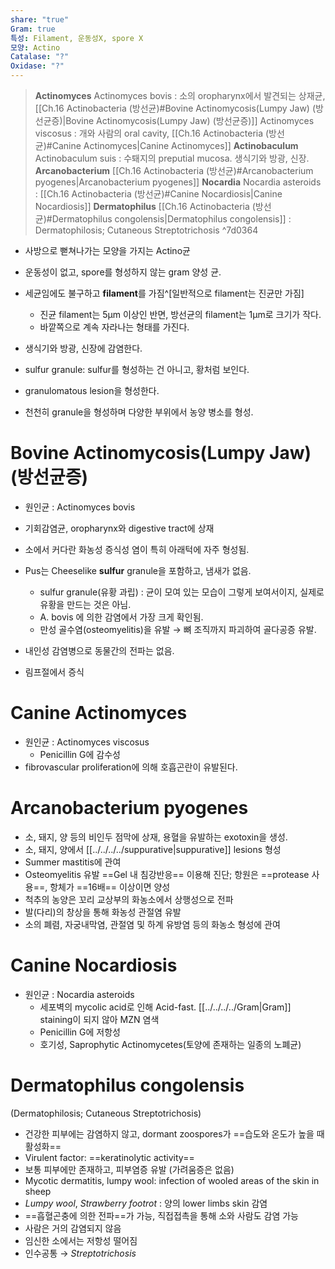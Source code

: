 ```yaml
---
share: "true"
Gram: true
특성: Filament, 운동성X, spore X
모양: Actino
Catalase: "?"
Oxidase: "?"
---
```



> **Actinomyces**
> 	Actinomyces bovis : 소의 oropharynx에서 발견되는 상재균, [[Ch.16 Actinobacteria (방선균)#Bovine Actinomycosis(Lumpy Jaw) (방선균증)|Bovine Actinomycosis(Lumpy Jaw) (방선균증)]]
> 	Actinomyces viscosus : 개와 사람의 oral cavity, [[Ch.16 Actinobacteria (방선균)#Canine Actinomyces|Canine Actinomyces]]
> **Actinobaculum**
> 	Actinobaculum suis : 수퇘지의 preputial mucosa. 생식기와 방광, 신장.
> **Arcanobacterium**
> 	[[Ch.16 Actinobacteria (방선균)#Arcanobacterium pyogenes|Arcanobacterium pyogenes]]
> **Nocardia**
> 	Nocardia asteroids : [[Ch.16 Actinobacteria (방선균)#Canine Nocardiosis|Canine Nocardiosis]]
> **Dermatophilus**
> 	[[Ch.16 Actinobacteria (방선균)#Dermatophilus congolensis|Dermatophilus congolensis]] : Dermatophilosis; Cutaneous Streptotrichosis
^7d0364

- 사방으로 뻗쳐나가는 모양을 가지는 Actino균
- 운동성이 없고, spore를 형성하지 않는 gram 양성 균.
- 세균임에도 불구하고 **filament**를 가짐^[일반적으로 filament는 진균만 가짐]
	- 진균 filament는 5μm 이상인 반면, 방선균의 filament는 1μm로 크기가 작다.
	- 바깥쪽으로 계속 자라나는 형태를 가진다.

- 생식기와 방광, 신장에 감염한다.
- sulfur granule: sulfur를 형성하는 건 아니고, 황처럼 보인다.

- granulomatous lesion을 형성한다.
- 천천히 granule을 형성하며 다양한 부위에서 농양 병소를 형성.

# Bovine Actinomycosis(Lumpy Jaw) (방선균증)

- 원인균 : Actinomyces bovis
- 기회감염균, oropharynx와 digestive tract에 상재

- 소에서 커다란 화농성 증식성 염이 특히 아래턱에 자주 형성됨.
- Pus는 Cheeselike **sulfur** granule을 포함하고, 냄새가 없음.
	- sulfur granule(유황 과립) : 균이 모여 있는 모습이 그렇게 보여서이지, 실제로 유황을 만드는 것은 아님.
	- A. bovis 에 의한 감염에서 가장 크게 확인됨.
	- 만성 골수염(osteomyelitis)을 유발 → 뼈 조직까지 파괴하여 골다공증 유발.
- 내인성 감염병으로 동물간의 전파는 없음.
- 림프절에서 증식

# Canine Actinomyces

- 원인균 : Actinomyces viscosus
	- Penicillin G에 감수성
- fibrovascular proliferation에 의해 호흡곤란이 유발된다.

# Arcanobacterium pyogenes

- 소, 돼지, 양 등의 비인두 점막에 상재, 용혈을 유발하는 exotoxin을 생성.
- 소, 돼지, 양에서 [[../../../../suppurative|suppurative]] lesions 형성
- Summer mastitis에 관여
- Osteomyelitis 유발 ==Gel 내 침강반응== 이용해 진단; 항원은 ==protease 사용==, 항체가 ==16배== 이상이면 양성
- 척추의 농양은 꼬리 교상부의 화농소에서 상행성으로 전파
- 발(다리)의 창상을 통해 화농성 관절염 유발
- 소의 폐렴, 자궁내막염, 관절염 및 하계 유방염 등의 화농소 형성에 관여

# Canine Nocardiosis

- 원인균 : Nocardia asteroids
	- 세포벽의 mycolic acid로 인해 Acid-fast. [[../../../../Gram|Gram]] staining이 되지 않아 MZN 염색
	- Penicillin G에 저항성
	- 호기성, Saprophytic Actinomycetes(토양에 존재하는 일종의 노폐균)

# Dermatophilus congolensis

(Dermatophilosis; Cutaneous Streptotrichosis)

- 건강한 피부에는 감염하지 않고, dormant zoospores가 ==습도와 온도가 높을 때 활성화==
- Virulent factor: ==keratinolytic activity==
- 보통 피부에만 존재하고, 피부염증 유발 (가려움증은 없음)
- Mycotic dermatitis, lumpy wool: infection of wooled areas of the skin in sheep
- *Lumpy wool*, *Strawberry footrot* : 양의 lower limbs skin 감염
- ==흡혈곤충에 의한 전파==가 가능, 직접접촉을 통해 소와 사람도 감염 가능
- 사람은 거의 감염되지 않음
- 임신한 소에서는 저항성 떨어짐
- 인수공통 → *Streptotrichosis* 